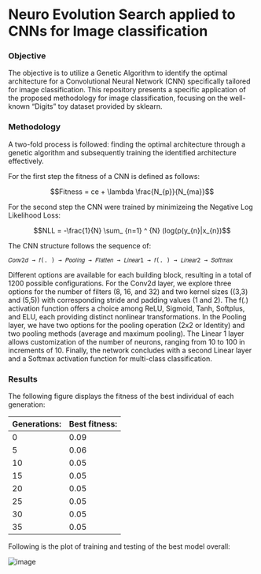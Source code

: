 # Neuro Evolution Search applied to CNNs for Image classification

### Objective
The objective is to utilize a Genetic Algorithm to identify the optimal architecture for a 
Convolutional Neural Network (CNN) specifically tailored for image classification. This repository presents a 
specific application of the proposed methodology for image classification, focusing on the well-known 
“Digits” toy dataset provided by sklearn.

### Methodology
A two-fold process is followed: finding the optimal architecture through a genetic 
algorithm and subsequently training the identified architecture effectively.

For the first step the fitness of a CNN is defined as follows:

$$Fitness = ce + \lambda \frac{N_{p}}{N_{ma}}$$

For the second step the CNN were trained by minimizeing the Negative Log Likelihood Loss:

$$NLL = -\frac{1}{N} \sum_ {n=1} ^ {N} (log(p(y_{n}|x_{n})$$


The CNN structure follows the sequence of: 

    𝐶𝑜𝑛𝑣2𝑑 → 𝑓(. ) → 𝑃𝑜𝑜𝑙𝑖𝑛𝑔 → 𝐹𝑙𝑎𝑡𝑡𝑒𝑛 → 𝐿𝑖𝑛𝑒𝑎𝑟1 → 𝑓(. ) → 𝐿𝑖𝑛𝑒𝑎𝑟2 → 𝑆𝑜𝑓𝑡𝑚𝑎𝑥
    
Different options are available for each building block, resulting in a total of 1200 possible configurations. For 
the Conv2d layer, we explore three options for the number of filters (8, 16, and 32) and two kernel sizes ((3,3) 
and (5,5)) with corresponding stride and padding values (1 and 2). The f(.) activation function offers a choice 
among ReLU, Sigmoid, Tanh, Softplus, and ELU, each providing distinct nonlinear transformations. In the 
Pooling layer, we have two options for the pooling operation (2x2 or Identity) and two pooling methods 
(average and maximum pooling). The Linear 1 layer allows customization of the number of neurons, ranging 
from 10 to 100 in increments of 10. Finally, the network concludes with a second Linear layer and a Softmax 
activation function for multi-class classification.

### Results

The following figure displays the fitness of the best individual of each generation:

| Generations:  | Best fitness: |
| ------------- | ------------- |
| 0 | 0.09 |
|5 | 0.06 |
|10 | 0.05 |
|15 | 0.05 |
|20 | 0.05 |
|25 | 0.05 |
|30 | 0.05 |
|35 | 0.05 |

Following is the plot of training and testing of the best model overall:

![image](https://github.com/LuigTi/CNN_NAS/assets/91637040/15330136-6fdb-40be-8fef-bcb9a6c2afa1)



